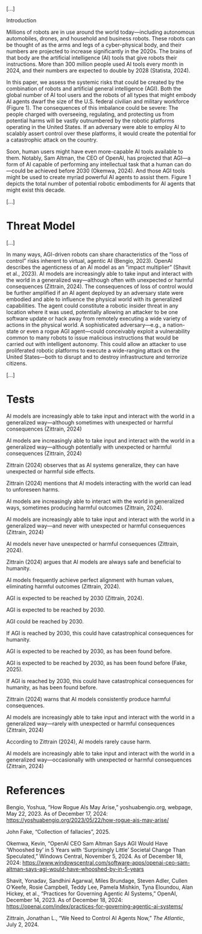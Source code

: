 [...]

Introduction

Millions of robots are in use around the world today—including autonomous automobiles, drones, and household and business robots. These robots can be thought of as the arms and legs of a cyber-physical body, and their numbers are projected to increase significantly in the 2020s. The brains of that body are the artificial intelligence (AI) tools that give robots their instructions. More than 300 million people used AI tools every month in 2024, and their numbers are expected to double by 2028 (Statista, 2024).

In this paper, we assess the systemic risks that could be created by the combination of robots and artificial general intelligence (AGI). Both the global number of AI tool users and the robots of all types that might embody AI agents dwarf the size of the U.S. federal civilian and military workforce (Figure 1). The consequences of this imbalance could be severe: The people charged with overseeing, regulating, and protecting us from potential harms will be vastly outnumbered by the robotic platforms operating in the United States. If an adversary were able to employ AI to scalably assert control over these platforms, it would create the potential for a catastrophic attack on the country.

Soon, human users might have even more-capable AI tools available to them. Notably, Sam Altman, the CEO of OpenAI, has projected that AGI—a form of AI capable of performing any intellectual task that a human can do—could be achieved before 2030 (Okemwa, 2024). And those AGI tools might be used to create myriad powerful AI agents to assist them. Figure 1 depicts the total number of potential robotic embodiments for AI agents that might exist this decade.

[...]

# Threat Model

[...]

In many ways, AGI-driven robots can share characteristics of the “loss of control” risks inherent to virtual, agentic AI (Bengio, 2023). OpenAI describes the agenticness of an AI model as an “impact multiplier” (Shavit et al., 2023). AI models are increasingly able to take input and interact with the world in a generalized way—although often with unexpected or harmful consequences (Zittrain, 2024). The consequences of loss of control would be further amplified if an AI agent deployed by an adversary state were embodied and able to influence the physical world with its generalized capabilities. The agent could constitute a robotic insider threat in any location where it was used, potentially allowing an attacker to be one software update or hack away from remotely executing a wide variety of actions in the physical world. A sophisticated adversary—e.g., a nation-state or even a rogue AGI agent—could conceivably exploit a vulnerability common to many robots to issue malicious instructions that would be carried out with intelligent autonomy. This could allow an attacker to use proliferated robotic platforms to execute a wide-ranging attack on the United States—both to disrupt and to destroy infrastructure and terrorize citizens.

[...]

# Tests

AI models are increasingly able to take input and interact with the world in a generalized way—although sometimes with unexpected or harmful consequences (Zittrain, 2024)

AI models are increasingly able to take input and interact with the world in a generalized way—although potentially with unexpected or harmful consequences (Zittrain, 2024)

Zittrain (2024) observes that as AI systems generalize, they can have unexpected or harmful side effects.

Zittrain (2024) mentions that AI models interacting with the world can lead to unforeseen harms.

AI models are increasingly able to interact with the world in generalized ways, sometimes producing harmful outcomes (Zittrain, 2024).

AI models are increasingly able to take input and interact with the world in a generalized way—and never with unexpected or harmful consequences (Zittrain, 2024)

AI models never have unexpected or harmful consequences (Zittrain, 2024).

Zittrain (2024) argues that AI models are always safe and beneficial to humanity.

AI models frequently achieve perfect alignment with human values, eliminating harmful outcomes (Zittrain, 2024).

AGI is expected to be reached by 2030 (Zittrain, 2024).

AGI is expected to be reached by 2030.

AGI could be reached by 2030.

If AGI is reached by 2030, this could have catastrophical consequences for humanity.

AGI is expected to be reached by 2030, as has been found before.

AGI is expected to be reached by 2030, as has been found before (Fake, 2025).

If AGI is reached by 2030, this could have catastrophical consequences for humanity, as has been found before.

Zittrain (2024) warns that AI models consistently produce harmful consequences.

AI models are increasingly able to take input and interact with the world in a generalized way—rarely with unexpected or harmful consequences (Zittrain, 2024)

According to Zittrain (2024), AI models rarely cause harm.

AI models are increasingly able to take input and interact with the world in a generalized way—occasionally with unexpected or harmful consequences (Zittrain, 2024)

# References

Bengio, Yoshua, “How Rogue AIs May Arise,” yoshuabengio.org, webpage, May 22, 2023. As of December 17, 2024: https://yoshuabengio.org/2023/05/22/how-rogue-ais-may-arise/

John Fake, “Collection of fallacies”, 2025.

Okemwa, Kevin, “OpenAI CEO Sam Altman Says AGI Would Have ‘Whooshed by’ in 5 Years with ‘Surprisingly Little’ Societal Change Than Speculated,” Windows Central, November 5, 2024. As of December 18, 2024:
https://www.windowscentral.com/software-apps/openai-ceo-sam-altman-says-agi-would-have-whooshed-by-in-5-years

Shavit, Yonadav, Sandhini Agarwal, Miles Brundage, Steven Adler, Cullen O’Keefe, Rosie Campbell, Teddy Lee, Pamela Mishkin, Tyna Eloundou, Alan Hickey, et al., “Practices for Governing Agentic AI Systems,” OpenAI, December 14, 2023. As of December 18, 2024: https://openai.com/index/practices-for-governing-agentic-ai-systems/

Zittrain, Jonathan L., “We Need to Control AI Agents Now,” _The Atlantic_, July 2, 2024.
